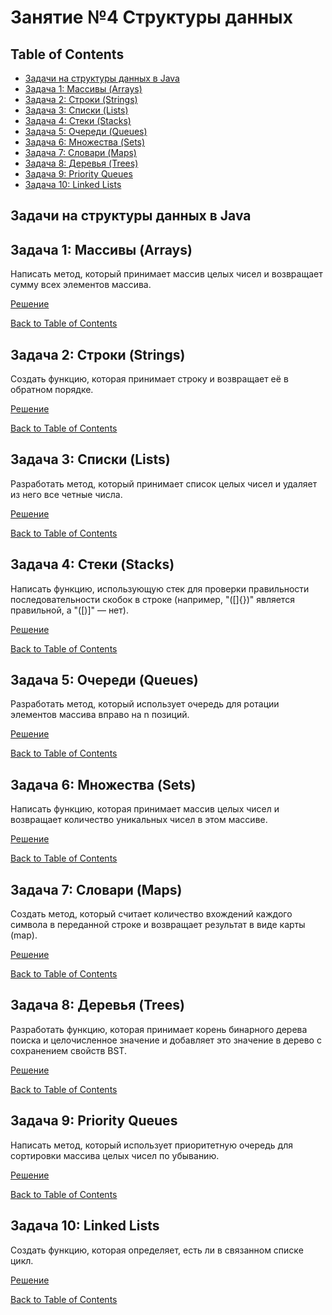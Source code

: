 # Занятие №4 Структуры данных
## Table of Contents
* [Задачи на структуры данных в Java](#задачи-на-структуры-данных-в-java)
* [Задача 1: Массивы (Arrays)](#задача-1-массивы-arrays)
* [Задача 2: Строки (Strings)](#задача-2-строки-strings)
* [Задача 3: Списки (Lists)](#задача-3-списки-lists)
* [Задача 4: Стеки (Stacks)](#задача-4-стеки-stacks)
* [Задача 5: Очереди (Queues)](#задача-5-очереди-queues)
* [Задача 6: Множества (Sets)](#задача-6-множества-sets)
* [Задача 7: Словари (Maps)](#задача-7-словари-maps)
* [Задача 8: Деревья (Trees)](#задача-8-деревья-trees)
* [Задача 9: Priority Queues](#задача-9-priority-queues)
* [Задача 10: Linked Lists](#задача-10-linked-lists)

## Задачи на структуры данных в Java

## Задача 1: Массивы (Arrays)
Написать метод, который принимает массив целых чисел и возвращает сумму всех элементов массива.

[Решение](https://github.com/a-oleynik/interview-training/tree/main/src/main/java/com/oleynik/interviewtraining/lesson1/ArraySum.java)

[Back to Table of Contents](#table-of-contents)

## Задача 2: Строки (Strings)
Создать функцию, которая принимает строку и возвращает её в обратном порядке.

[Решение](https://github.com/a-oleynik/interview-training/tree/main/src/main/java/com/oleynik/interviewtraining/lesson1/ReversedString.java)

[Back to Table of Contents](#table-of-contents)

## Задача 3: Списки (Lists)
Разработать метод, который принимает список целых чисел и удаляет из него все четные числа.

[Решение](https://github.com/a-oleynik/interview-training/tree/main/src/main/java/com/oleynik/interviewtraining/lesson4/homework/Lists.java)

[Back to Table of Contents](#table-of-contents)

## Задача 4: Стеки (Stacks)
Написать функцию, использующую стек для проверки правильности последовательности скобок в строке (например, "([]{})" является правильной, а "([)]" — нет).

[Решение](https://github.com/a-oleynik/interview-training/tree/main/src/main/java/com/oleynik/interviewtraining/lesson4/homework/Stacks.java)

[Back to Table of Contents](#table-of-contents)

## Задача 5: Очереди (Queues)
Разработать метод, который использует очередь для ротации элементов массива вправо на n позиций.

[Решение](https://github.com/a-oleynik/interview-training/tree/main/src/main/java/com/oleynik/interviewtraining/lesson4/homework/Queues.java)

[Back to Table of Contents](#table-of-contents)

## Задача 6: Множества (Sets)
Написать функцию, которая принимает массив целых чисел и возвращает количество уникальных чисел в этом массиве.

[Решение](https://github.com/a-oleynik/interview-training/tree/main/src/main/java/com/oleynik/interviewtraining/lesson4/homework/Sets.java)

[Back to Table of Contents](#table-of-contents)

## Задача 7: Словари (Maps)
Создать метод, который считает количество вхождений каждого символа в переданной строке и возвращает результат в виде карты (map).

[Решение](https://github.com/a-oleynik/interview-training/tree/main/src/main/java/com/oleynik/interviewtraining/lesson4/homework/Maps.java)

[Back to Table of Contents](#table-of-contents)

## Задача 8: Деревья (Trees)
Разработать функцию, которая принимает корень бинарного дерева поиска и целочисленное значение и добавляет это значение в дерево с сохранением свойств BST.

[Решение](https://github.com/a-oleynik/interview-training/tree/main/src/main/java/com/oleynik/interviewtraining/lesson4/homework/bstree/TreeNodeUtil.java)

[Back to Table of Contents](#table-of-contents)

## Задача 9: Priority Queues
Написать метод, который использует приоритетную очередь для сортировки массива целых чисел по убыванию.

[Решение](https://github.com/a-oleynik/interview-training/tree/main/src/main/java/com/oleynik/interviewtraining/lesson4/homework/PriorityQueueSorting.java)

[Back to Table of Contents](#table-of-contents)

## Задача 10: Linked Lists
Создать функцию, которая определяет, есть ли в связанном списке цикл.

[Решение](https://github.com/a-oleynik/interview-training/tree/main/src/main/java/com/oleynik/interviewtraining/lesson4/homework/linkedlistcycle/Solution.java)

[Back to Table of Contents](#table-of-contents)
